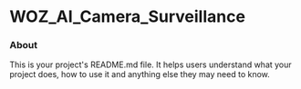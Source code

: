 WOZ_AI_Camera_Surveillance
==========================

### About

This is your project's README.md file. It helps users understand what your
project does, how to use it and anything else they may need to know.